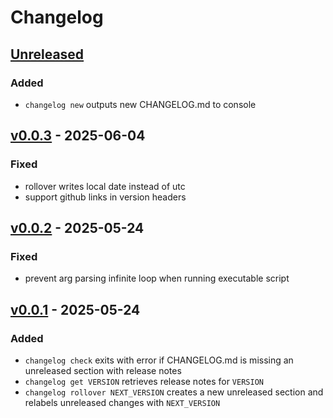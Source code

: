 # Changelog

## [Unreleased]

### Added

- `changelog new` outputs new CHANGELOG.md to console

## [v0.0.3] - 2025-06-04

### Fixed

- rollover writes local date instead of utc
- support github links in version headers

## [v0.0.2] - 2025-05-24

### Fixed

- prevent arg parsing infinite loop when running executable script

## [v0.0.1] - 2025-05-24

### Added

- `changelog check` exits with error if CHANGELOG.md is missing an unreleased section with release notes
- `changelog get VERSION` retrieves release notes for `VERSION`
- `changelog rollover NEXT_VERSION` creates a new unreleased section and relabels unreleased changes with `NEXT_VERSION`

[Unreleased]: https://github.com/eighty4/changelog/compare/v0.0.3...HEAD
[v0.0.3]: https://github.com/eighty4/changelog/compare/v0.0.2...v0.0.3
[v0.0.2]: https://github.com/eighty4/changelog/compare/v0.0.1...v0.0.2
[v0.0.1]: https://github.com/eighty4/changelog/releases/tag/v0.0.1
